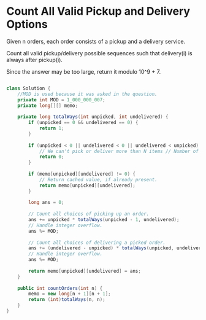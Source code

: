 # Count All Valid Pickup and Delivery Options


Given n orders, each order consists of a pickup and a delivery service.

Count all valid pickup/delivery possible sequences such that delivery(i) is always after pickup(i). 

Since the answer may be too large, return it modulo 10^9 + 7.



```java

class Solution {
    //MOD is used because it was asked in the question.
    private int MOD = 1_000_000_007;
    private long[][] memo;
    
    private long totalWays(int unpicked, int undelivered) {
        if (unpicked == 0 && undelivered == 0) {
            return 1;
        }
        
        if (unpicked < 0 || undelivered < 0 || undelivered < unpicked) {
            // We can't pick or deliver more than N items // Number of deliveries can't exceed number of pickups // as we can only deliver after a pickup.
            return 0;
        }
        
        if (memo[unpicked][undelivered] != 0) {
            // Return cached value, if already present. 
            return memo[unpicked][undelivered];
        }
        
        long ans = 0;
        
        // Count all choices of picking up an order.
        ans += unpicked * totalWays(unpicked - 1, undelivered);
        // Handle integer overflow.
        ans %= MOD;
        
        // Count all choices of delivering a picked order.
        ans += (undelivered - unpicked) * totalWays(unpicked, undelivered - 1);
        // Handle integer overflow.
        ans %= MOD;
        
        return memo[unpicked][undelivered] = ans;
    }
    
    public int countOrders(int n) {
        memo = new long[n + 1][n + 1];
        return (int)totalWays(n, n);
    }
}
```
